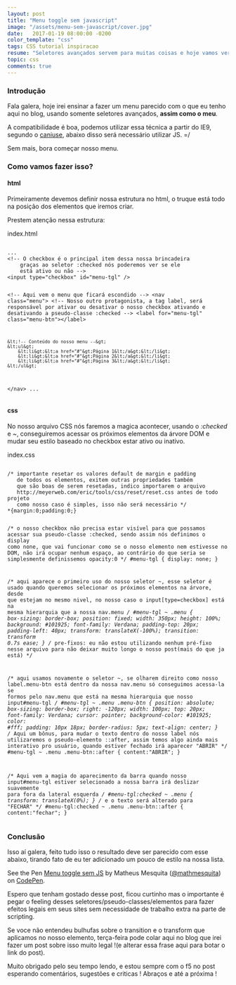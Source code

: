 ```yaml
---
layout: post
title: "Menu toggle sem javascript"
image: "/assets/menu-sem-javascript/cover.jpg"
date:   2017-01-19 08:00:00 -0200
color_template: "css"
tags: CSS tutorial inspiracao
resume: "Seletores avançados servem para muitas coisas e hoje vamos ver um dos usos mais legais deles."
topic: css
comments: true
---
```


<h3>Introdução</h3>
<p>Fala galera, hoje irei ensinar a fazer um menu parecido com o que eu tenho aqui no blog, usando somente seletores avançados, <b>assim como o meu</b>.</p>
<p>A compatibilidade é boa, podemos utilizar essa técnica a partir do IE9, segundo o <a href="http://caniuse.com/#feat=css-sel3">caniuse</a>, abaixo disso será necessário utilizar JS. =/</p>
<p>Sem mais, bora começar nosso menu.</p>

<h3>Como vamos fazer isso?</h3>
<h4>html</h4>
<p>Primeiramente devemos definir nossa estrutura no html, o truque está todo na posição dos elementos que iremos criar.</p>
<p>Prestem atenção nessa estrutura:</p>
<div class="code html">
	<span class="file-name">index.html</span>
	<pre><code>
...
&lt;!-- O checkbox é o principal item dessa nossa brincadeira
	graças ao seletor :checked nós poderemos ver se ele 
	está ativo ou não --&gt;
&lt;input type="checkbox" id="menu-tgl" /&gt;

&lt;!-- Aqui vem o menu que ficará escondido --&gt;
&lt;nav class="menu"&gt;
	&lt;!-- Nosso outro protagonista, a tag label, será
		responsável por ativar ou desativar o nosso checkbox
		ativando e desativando a pseudo-classe :checked  --&gt;
	&lt;label for="menu-tgl" class="menu-btn"&gt;&lt;/label&gt;
	
	&lt;!-- Conteúdo do nosso menu --&gt;
	&lt;ul&gt;
		&lt;li&gt;&lt;a href="#"&gt;Página 1&lt;/a&gt;&lt;/li&gt;
		&lt;li&gt;&lt;a href="#"&gt;Página 2&lt;/a&gt;&lt;/li&gt;
		&lt;li&gt;&lt;a href="#"&gt;Página 3&lt;/a&gt;&lt;/li&gt;
	&lt;/ul&gt;
&lt;/nav&gt;
...
</code></pre>
</div>

<h4>css</h4>
<p>No nosso arquivo CSS nós faremos a magica acontecer, usando o <i>:checked</i> e <i>~</i>, conseguiremos acessar os próximos elementos da árvore DOM e mudar seu estilo baseado no checkbox estar ativo ou inativo.</p>
<div class="code css">
	<span class="file-name">index.css</span>
	<pre><code>
/* importante resetar os valores default de margin e padding 
   de todos os elementos, exitem outras propriedades também
   que são boas de serem resetadas, indico importarem o arquivo 
   http://meyerweb.com/eric/tools/css/reset/reset.css antes de todo projeto
   como nosso caso é simples, isso não será necessário */
*{margin:0;padding:0;}

/* o nosso checkbox não precisa estar visível para que possamos
   acessar sua pseudo-classe :checked, sendo assim nós definimos
   o display como none, que vai funcionar como se o nosso elemento
   nem estivesse no DOM, não irá ocupar nenhum espaço, ao contrário
   do que seria se simplesmente definissemos opacity:0 */
#menu-tgl {
	display: none;
}

/* aqui aparece o primeiro uso do nosso seletor ~, esse seletor
   é usado quando queremos selecionar os próximos elementos na
   árvore, desde que estejam no mesmo nivel, no nosso caso o
   input[type=checkbox] está na mesma hierarquia que a nossa nav.menu */
#menu-tgl ~ .menu {
	box-sizing: border-box;
	position: fixed;
	width: 350px;
	height: 100%;
	background: #101925;
	font-family: Verdana;
	padding-top: 20px;
	padding-left: 40px;
	transform: translateX(-100%);
	transition: transform 0.7s ease;
}
/* pre-fixos: eu não estou utilizando nenhum pré-fixo nesse arquivo
   para não deixar muito longo o nosso post(mais do que ja está) */

/* aqui usamos novamente o seletor ~, se olharem direito
   como nosso label.menu-btn está dentro da nossa nav.menu
   só conseguimos acessa-la se formos pelo nav.menu que está
   na mesma hierarquia que nosso input#menu-tgl */
#menu-tgl ~ .menu .menu-btn {
	position: absolute;
	box-sizing: border-box;
	right: -120px;
	width: 100px;
	top: 20px;
	font-family: Verdana;
	cursor: pointer;
	background-color: #101925;
	color: #fff;
	padding: 10px 18px;
	border-radius: 5px;
	text-align: center;
}
/* Aqui um bônus, para mudar o texto dentro do nosso label
   nós utilizaremos o pseudo-elemento ::after, assim 
   temos algo ainda mais interativo pro usuário,
   quando estiver fechado irá aparecer "ABRIR" */
#menu-tgl ~ .menu .menu-btn::after {
	content:"ABRIR";
}

/* Aqui vem a magia do aparecimento da barra
   quando nosso input#menu-tgl estiver selecionado 
   a nossa barra irá deslizar suavemente para fora 
   da lateral esquerda */
#menu-tgl:checked ~ .menu {
	transform: translateX(0%);
}
/* e o texto será alterado para "FECHAR" */
#menu-tgl:checked ~ .menu .menu-btn::after {
	content:"fechar";
}
</code></pre>
</div>

<h3>Conclusão</h3>
<p>Isso aí galera, feito tudo isso o resultado deve ser parecido com esse abaixo, tirando fato de eu ter adicionado um pouco de estilo na nossa lista.</p>
<p data-height="265" data-theme-id="dark" data-slug-hash="XpMXpR" data-default-tab="result" data-user="mathmesquita" data-embed-version="2" data-pen-title="Menu toggle sem JS" class="codepen">See the Pen <a href="http://codepen.io/mathmesquita/pen/XpMXpR/">Menu toggle sem JS</a> by Matheus Mesquita (<a href="http://codepen.io/mathmesquita">@mathmesquita</a>) on <a href="http://codepen.io">CodePen</a>.</p>
<script async src="https://production-assets.codepen.io/assets/embed/ei.js"></script>
<p>Espero que tenham gostado desse post, ficou curtinho mas o importante é pegar o feeling desses seletores/pseudo-classes/elementos para fazer efeitos legais em seus sites sem necessidade de trabalho extra na parte de scripting.</p>
<p>Se voce não entendeu bulhufas sobre o transition e o transform que aplicamos no nosso elemento, terça-feira pode colar aqui no blog que irei fazer um post sobre isso muito legal !(e alterar essa frase aqui para botar o link do post).</p>
<p>Muito obrigado pelo seu tempo lendo, e estou sempre com o f5 no post esperando comentários, sugestões e criticas ! Abraços e até a próxima ! </p>
